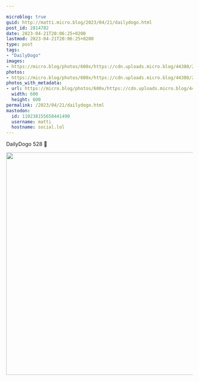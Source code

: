 ```yaml
---

microblog: true
guid: http://matti.micro.blog/2023/04/21/dailydogo.html
post_id: 2814782
date: 2023-04-21T20:06:25+0200
lastmod: 2023-04-21T20:06:25+0200
type: post
tags:
- "DailyDogo"
images:
- https://micro.blog/photos/600x/https://cdn.uploads.micro.blog/44388/2023/9b1b4bc1a7.jpg
photos:
- https://micro.blog/photos/600x/https://cdn.uploads.micro.blog/44388/2023/9b1b4bc1a7.jpg
photos_with_metadata:
- url: https://micro.blog/photos/600x/https://cdn.uploads.micro.blog/44388/2023/9b1b4bc1a7.jpg
  width: 600
  height: 600
permalink: /2023/04/21/dailydogo.html
mastodon:
  id: 110238155658441490
  username: matti
  hostname: social.lol
---
```

DailyDogo 528 🐶

<img src="/media/uploads/2023/9b1b4bc1a7.jpg" width="600" height="600" alt="" />
